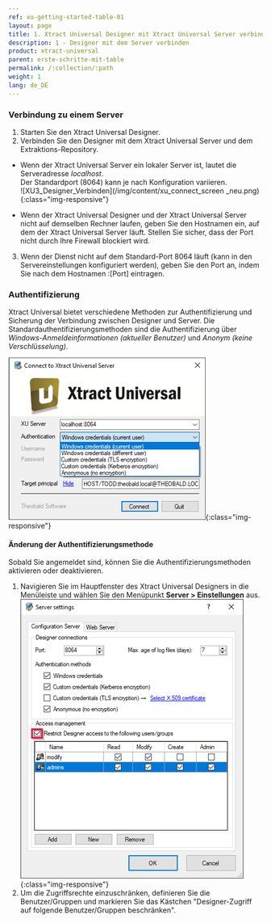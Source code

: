 ```yaml
---
ref: xu-getting-started-table-01
layout: page
title: 1. Xtract Universal Designer mit Xtract Universal Server verbinden
description: 1 - Designer mit dem Server verbinden
product: xtract-universal
parent: erste-schritte-mit-table
permalink: /:collection/:path
weight: 1
lang: de_DE
---
```


### Verbindung zu einem Server
1. Starten Sie den Xtract Universal Designer.
2. Verbinden Sie den Designer mit dem Xtract Universal Server und dem Extraktions-Repository.
- Wenn der Xtract Universal Server ein lokaler Server ist, lautet die Serveradresse *localhost*.<br>
Der Standardport (8064) kann je nach Konfiguration variieren. <br>
![XU3_Designer_Verbinden](/img/content/xu_connect_screen _neu.png){:class="img-responsive"}

- Wenn der Xtract Universal Designer und der Xtract Universal Server nicht auf demselben Rechner laufen, geben Sie den Hostnamen ein, auf dem der Xtract Universal Server läuft. Stellen Sie sicher, dass der Port nicht durch Ihre Firewall blockiert wird.

3. Wenn der Dienst nicht auf dem Standard-Port 8064 läuft (kann in den Servereinstellungen konfiguriert werden), geben Sie den Port an, indem Sie nach dem Hostnamen :[Port] eintragen.

### Authentifizierung
Xtract Universal bietet verschiedene Methoden zur Authentifizierung und Sicherung der Verbindung zwischen Designer und Server. Die Standardauthentifizierungsmethoden sind die Authentifizierung über *Windows-Anmeldeinformationen (aktueller Benutzer)* und *Anonym (keine Verschlüsselung)*.

![XU3_Designer_Authentifizierung](/img/content/XU3_Designer_Authentication.png){:class="img-responsive"}<br>

#### Änderung der Authentifizierungsmethode
Sobald Sie angemeldet sind, können Sie die Authentifizierungsmethoden aktivieren oder deaktivieren. <br>
1. Navigieren Sie im Hauptfenster des Xtract Universal Designers in die Menüleiste und wählen Sie den Menüpunkt **Server > Einstellungen** aus. <br>
![Server Einstellungen](/img/content/Server-Settings.png){:class="img-responsive"} <br>
2. Um die Zugriffsrechte einzuschränken, definieren Sie die Benutzer/Gruppen und markieren Sie das Kästchen "Designer-Zugriff auf folgende Benutzer/Gruppen beschränken".
